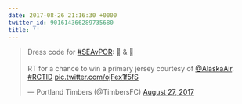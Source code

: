 ```yaml
---
date: 2017-08-26 21:16:30 +0000
twitter_id: 901614366289735680
title: ''
---
```


<blockquote class="twitter-tweet"><p lang="en" dir="ltr">Dress code for <a href="https://twitter.com/hashtag/SEAvPOR?src=hash&amp;ref_src=twsrc%5Etfw">#SEAvPOR</a>: 🌲 &amp; 💪<br><br>RT for a chance to win a primary jersey courtesy of <a href="https://twitter.com/AlaskaAir?ref_src=twsrc%5Etfw">@AlaskaAir</a>. <a href="https://twitter.com/hashtag/RCTID?src=hash&amp;ref_src=twsrc%5Etfw">#RCTID</a> <a href="https://t.co/ojFex1f5fS">pic.twitter.com/ojFex1f5fS</a></p>&mdash; Portland Timbers (@TimbersFC) <a href="https://twitter.com/TimbersFC/status/901614026857353225?ref_src=twsrc%5Etfw">August 27, 2017</a></blockquote>
<script async src="https://platform.twitter.com/widgets.js" charset="utf-8"></script>
